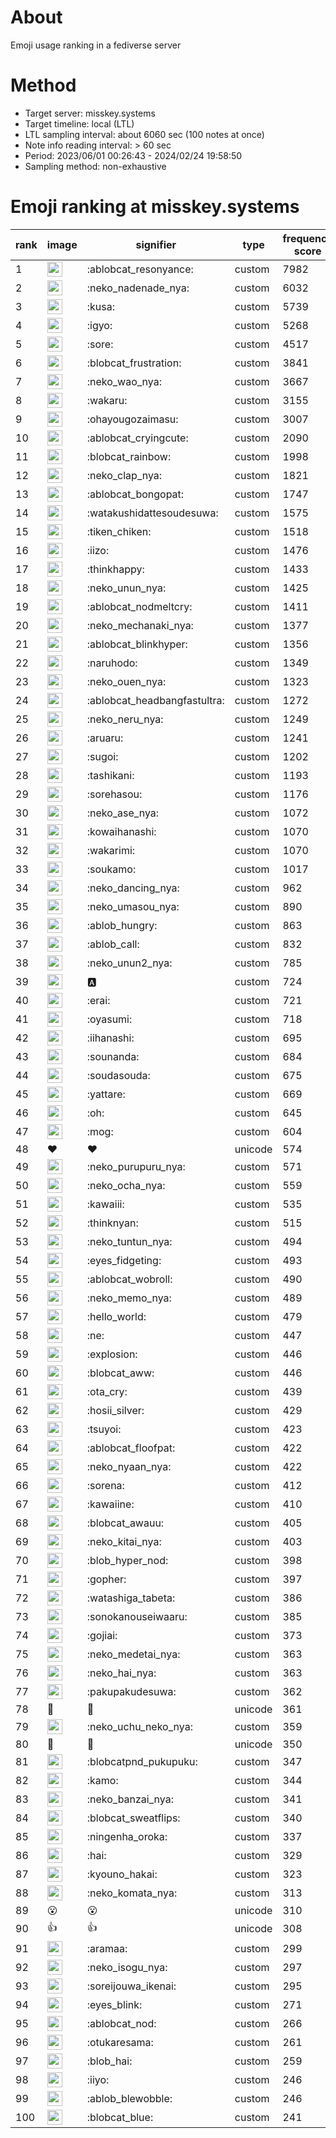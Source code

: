 # About
Emoji usage ranking in a fediverse server

# Method
- Target server: misskey.systems
- Target timeline: local (LTL)
- LTL sampling interval: about 6060 sec (100 notes at once)
- Note info reading interval: > 60 sec
- Period: 2023/06/01 00:26:43 - 2024/02/24 19:58:50 
- Sampling method: non-exhaustive

# Emoji ranking at misskey.systems

|rank|image|signifier|type|frequency score|
|----|----|----|----|----|
|1|<img height="24" src="https://misskey.systems/emoji/ablobcat_resonyance.webp">|:ablobcat_resonyance:|custom|7982|
|2|<img height="24" src="https://misskey.systems/emoji/neko_nadenade_nya.webp">|:neko_nadenade_nya:|custom|6032|
|3|<img height="24" src="https://misskey.systems/emoji/kusa.webp">|:kusa:|custom|5739|
|4|<img height="24" src="https://misskey.systems/emoji/igyo.webp">|:igyo:|custom|5268|
|5|<img height="24" src="https://misskey.systems/emoji/sore.webp">|:sore:|custom|4517|
|6|<img height="24" src="https://misskey.systems/emoji/blobcat_frustration.webp">|:blobcat_frustration:|custom|3841|
|7|<img height="24" src="https://misskey.systems/emoji/neko_wao_nya.webp">|:neko_wao_nya:|custom|3667|
|8|<img height="24" src="https://misskey.systems/emoji/wakaru.webp">|:wakaru:|custom|3155|
|9|<img height="24" src="https://misskey.systems/emoji/ohayougozaimasu.webp">|:ohayougozaimasu:|custom|3007|
|10|<img height="24" src="https://misskey.systems/emoji/ablobcat_cryingcute.webp">|:ablobcat_cryingcute:|custom|2090|
|11|<img height="24" src="https://misskey.systems/emoji/blobcat_rainbow.webp">|:blobcat_rainbow:|custom|1998|
|12|<img height="24" src="https://misskey.systems/emoji/neko_clap_nya.webp">|:neko_clap_nya:|custom|1821|
|13|<img height="24" src="https://misskey.systems/emoji/ablobcat_bongopat.webp">|:ablobcat_bongopat:|custom|1747|
|14|<img height="24" src="https://misskey.systems/emoji/watakushidattesoudesuwa.webp">|:watakushidattesoudesuwa:|custom|1575|
|15|<img height="24" src="https://misskey.systems/emoji/tiken_chiken.webp">|:tiken_chiken:|custom|1518|
|16|<img height="24" src="https://misskey.systems/emoji/iizo.webp">|:iizo:|custom|1476|
|17|<img height="24" src="https://misskey.systems/emoji/thinkhappy.webp">|:thinkhappy:|custom|1433|
|18|<img height="24" src="https://misskey.systems/emoji/neko_unun_nya.webp">|:neko_unun_nya:|custom|1425|
|19|<img height="24" src="https://misskey.systems/emoji/ablobcat_nodmeltcry.webp">|:ablobcat_nodmeltcry:|custom|1411|
|20|<img height="24" src="https://misskey.systems/emoji/neko_mechanaki_nya.webp">|:neko_mechanaki_nya:|custom|1377|
|21|<img height="24" src="https://misskey.systems/emoji/ablobcat_blinkhyper.webp">|:ablobcat_blinkhyper:|custom|1356|
|22|<img height="24" src="https://misskey.systems/emoji/naruhodo.webp">|:naruhodo:|custom|1349|
|23|<img height="24" src="https://misskey.systems/emoji/neko_ouen_nya.webp">|:neko_ouen_nya:|custom|1323|
|24|<img height="24" src="https://misskey.systems/emoji/ablobcat_headbangfastultra.webp">|:ablobcat_headbangfastultra:|custom|1272|
|25|<img height="24" src="https://misskey.systems/emoji/neko_neru_nya.webp">|:neko_neru_nya:|custom|1249|
|26|<img height="24" src="https://misskey.systems/emoji/aruaru.webp">|:aruaru:|custom|1241|
|27|<img height="24" src="https://misskey.systems/emoji/sugoi.webp">|:sugoi:|custom|1202|
|28|<img height="24" src="https://misskey.systems/emoji/tashikani.webp">|:tashikani:|custom|1193|
|29|<img height="24" src="https://misskey.systems/emoji/sorehasou.webp">|:sorehasou:|custom|1176|
|30|<img height="24" src="https://misskey.systems/emoji/neko_ase_nya.webp">|:neko_ase_nya:|custom|1072|
|31|<img height="24" src="https://misskey.systems/emoji/kowaihanashi.webp">|:kowaihanashi:|custom|1070|
|32|<img height="24" src="https://misskey.systems/emoji/wakarimi.webp">|:wakarimi:|custom|1070|
|33|<img height="24" src="https://misskey.systems/emoji/soukamo.webp">|:soukamo:|custom|1017|
|34|<img height="24" src="https://misskey.systems/emoji/neko_dancing_nya.webp">|:neko_dancing_nya:|custom|962|
|35|<img height="24" src="https://misskey.systems/emoji/neko_umasou_nya.webp">|:neko_umasou_nya:|custom|890|
|36|<img height="24" src="https://misskey.systems/emoji/ablob_hungry.webp">|:ablob_hungry:|custom|863|
|37|<img height="24" src="https://misskey.systems/emoji/ablob_call.webp">|:ablob_call:|custom|832|
|38|<img height="24" src="https://misskey.systems/emoji/neko_unun2_nya.webp">|:neko_unun2_nya:|custom|785|
|39|<img height="24" src="https://misskey.systems/emoji/a.webp">|:a:|custom|724|
|40|<img height="24" src="https://misskey.systems/emoji/erai.webp">|:erai:|custom|721|
|41|<img height="24" src="https://misskey.systems/emoji/oyasumi.webp">|:oyasumi:|custom|718|
|42|<img height="24" src="https://misskey.systems/emoji/iihanashi.webp">|:iihanashi:|custom|695|
|43|<img height="24" src="https://misskey.systems/emoji/sounanda.webp">|:sounanda:|custom|684|
|44|<img height="24" src="https://misskey.systems/emoji/soudasouda.webp">|:soudasouda:|custom|675|
|45|<img height="24" src="https://misskey.systems/emoji/yattare.webp">|:yattare:|custom|669|
|46|<img height="24" src="https://misskey.systems/emoji/oh.webp">|:oh:|custom|645|
|47|<img height="24" src="https://misskey.systems/emoji/mog.webp">|:mog:|custom|604|
|48|❤|❤|unicode|574|
|49|<img height="24" src="https://misskey.systems/emoji/neko_purupuru_nya.webp">|:neko_purupuru_nya:|custom|571|
|50|<img height="24" src="https://misskey.systems/emoji/neko_ocha_nya.webp">|:neko_ocha_nya:|custom|559|
|51|<img height="24" src="https://misskey.systems/emoji/kawaiii.webp">|:kawaiii:|custom|535|
|52|<img height="24" src="https://misskey.systems/emoji/thinknyan.webp">|:thinknyan:|custom|515|
|53|<img height="24" src="https://misskey.systems/emoji/neko_tuntun_nya.webp">|:neko_tuntun_nya:|custom|494|
|54|<img height="24" src="https://misskey.systems/emoji/eyes_fidgeting.webp">|:eyes_fidgeting:|custom|493|
|55|<img height="24" src="https://misskey.systems/emoji/ablobcat_wobroll.webp">|:ablobcat_wobroll:|custom|490|
|56|<img height="24" src="https://misskey.systems/emoji/neko_memo_nya.webp">|:neko_memo_nya:|custom|489|
|57|<img height="24" src="https://misskey.systems/emoji/hello_world.webp">|:hello_world:|custom|479|
|58|<img height="24" src="https://misskey.systems/emoji/ne.webp">|:ne:|custom|447|
|59|<img height="24" src="https://misskey.systems/emoji/explosion.webp">|:explosion:|custom|446|
|60|<img height="24" src="https://misskey.systems/emoji/blobcat_aww.webp">|:blobcat_aww:|custom|446|
|61|<img height="24" src="https://misskey.systems/emoji/ota_cry.webp">|:ota_cry:|custom|439|
|62|<img height="24" src="https://misskey.systems/emoji/hosii_silver.webp">|:hosii_silver:|custom|429|
|63|<img height="24" src="https://misskey.systems/emoji/tsuyoi.webp">|:tsuyoi:|custom|423|
|64|<img height="24" src="https://misskey.systems/emoji/ablobcat_floofpat.webp">|:ablobcat_floofpat:|custom|422|
|65|<img height="24" src="https://misskey.systems/emoji/neko_nyaan_nya.webp">|:neko_nyaan_nya:|custom|422|
|66|<img height="24" src="https://misskey.systems/emoji/sorena.webp">|:sorena:|custom|412|
|67|<img height="24" src="https://misskey.systems/emoji/kawaiine.webp">|:kawaiine:|custom|410|
|68|<img height="24" src="https://misskey.systems/emoji/blobcat_awauu.webp">|:blobcat_awauu:|custom|405|
|69|<img height="24" src="https://misskey.systems/emoji/neko_kitai_nya.webp">|:neko_kitai_nya:|custom|403|
|70|<img height="24" src="https://misskey.systems/emoji/blob_hyper_nod.webp">|:blob_hyper_nod:|custom|398|
|71|<img height="24" src="https://misskey.systems/emoji/gopher.webp">|:gopher:|custom|397|
|72|<img height="24" src="https://misskey.systems/emoji/watashiga_tabeta.webp">|:watashiga_tabeta:|custom|386|
|73|<img height="24" src="https://misskey.systems/emoji/sonokanouseiwaaru.webp">|:sonokanouseiwaaru:|custom|385|
|74|<img height="24" src="https://misskey.systems/emoji/gojiai.webp">|:gojiai:|custom|373|
|75|<img height="24" src="https://misskey.systems/emoji/neko_medetai_nya.webp">|:neko_medetai_nya:|custom|363|
|76|<img height="24" src="https://misskey.systems/emoji/neko_hai_nya.webp">|:neko_hai_nya:|custom|363|
|77|<img height="24" src="https://misskey.systems/emoji/pakupakudesuwa.webp">|:pakupakudesuwa:|custom|362|
|78|🎉|🎉|unicode|361|
|79|<img height="24" src="https://misskey.systems/emoji/neko_uchu_neko_nya.webp">|:neko_uchu_neko_nya:|custom|359|
|80|🍗|🍗|unicode|350|
|81|<img height="24" src="https://misskey.systems/emoji/blobcatpnd_pukupuku.webp">|:blobcatpnd_pukupuku:|custom|347|
|82|<img height="24" src="https://misskey.systems/emoji/kamo.webp">|:kamo:|custom|344|
|83|<img height="24" src="https://misskey.systems/emoji/neko_banzai_nya.webp">|:neko_banzai_nya:|custom|341|
|84|<img height="24" src="https://misskey.systems/emoji/blobcat_sweatflips.webp">|:blobcat_sweatflips:|custom|340|
|85|<img height="24" src="https://misskey.systems/emoji/ningenha_oroka.webp">|:ningenha_oroka:|custom|337|
|86|<img height="24" src="https://misskey.systems/emoji/hai.webp">|:hai:|custom|329|
|87|<img height="24" src="https://misskey.systems/emoji/kyouno_hakai.webp">|:kyouno_hakai:|custom|323|
|88|<img height="24" src="https://misskey.systems/emoji/neko_komata_nya.webp">|:neko_komata_nya:|custom|313|
|89|😮|😮|unicode|310|
|90|👍|👍|unicode|308|
|91|<img height="24" src="https://misskey.systems/emoji/aramaa.webp">|:aramaa:|custom|299|
|92|<img height="24" src="https://misskey.systems/emoji/neko_isogu_nya.webp">|:neko_isogu_nya:|custom|297|
|93|<img height="24" src="https://misskey.systems/emoji/soreijouwa_ikenai.webp">|:soreijouwa_ikenai:|custom|295|
|94|<img height="24" src="https://misskey.systems/emoji/eyes_blink.webp">|:eyes_blink:|custom|271|
|95|<img height="24" src="https://misskey.systems/emoji/ablobcat_nod.webp">|:ablobcat_nod:|custom|266|
|96|<img height="24" src="https://misskey.systems/emoji/otukaresama.webp">|:otukaresama:|custom|261|
|97|<img height="24" src="https://misskey.systems/emoji/blob_hai.webp">|:blob_hai:|custom|259|
|98|<img height="24" src="https://misskey.systems/emoji/iiyo.webp">|:iiyo:|custom|246|
|99|<img height="24" src="https://misskey.systems/emoji/ablob_blewobble.webp">|:ablob_blewobble:|custom|246|
|100|<img height="24" src="https://misskey.systems/emoji/blobcat_blue.webp">|:blobcat_blue:|custom|241|
